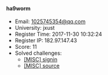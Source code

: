 #### ha9worm  

* Email: 1025745354@qq.com  
* University: jxust  
* Register Time: 2017-11-30 10:32:24  
* Register IP: 182.97.147.43  
* Score: 11  
* Solved challenges: 
  * [[MISC] signin](https://github.com/SniperOJ/Challenges/blob/master/misc/signin.json)  
  * [[MISC] source](https://github.com/SniperOJ/Challenges/blob/master/misc/source.json)  
